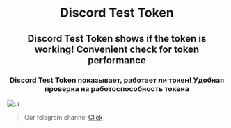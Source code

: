 <h1 align="center">
  Discord Test Token
</h1>

<h2 align="center">
  Discord Test Token shows if the token is working!
  Convenient check for token performance                      
</h2>

<h3 align="center">
  Discord Test Token показывает, работает ли токен!
  Удобная проверка на работоспособность токена                         
</h3>

![ui](https://sun9-69.userapi.com/impg/HPg-71cR_FamnkLmP9Jomz-pOg21fYev3VtO8Q/nOC-WqCXC5g.jpg?size=507x218&quality=95&sign=9920c92a9dd7f3582814889fa205dcfb&c_uniq_tag=v7HgTivL0Kq76h8YTzdeU_TbZeT21stzLqZn5k4FV2U&type=album)
  
> Our telegram channel [Click](https://t.me/QwixxTwixx)
